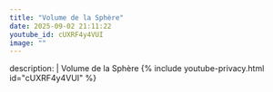 ```yaml
---
title: "Volume de la Sphère"
date: 2025-09-02 21:11:22 
youtube_id: cUXRF4y4VUI
image: ""
---
```

description: |
  Volume de la Sphère
{% include youtube-privacy.html id="cUXRF4y4VUI" %}
